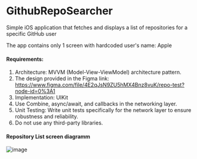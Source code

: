 # GithubRepoSearcher

Simple iOS application that fetches and displays a list of repositories for a specific GitHub user

The app contains only 1 screen with hardcoded user's name: Apple

#### Requirements:
1. Architecture: MVVM (Model-View-ViewModel) architecture pattern.
2. The design provided in the Figma link: https://www.figma.com/file/4E2qJsN9ZU5hMX4Bnz8vuK/repo-test?node-id=0%3A1
3. Implementation: UIKit
4. Use Combine, async/await, and callbacks in the networking layer.
5. Unit Testing: Write unit tests specifically for the network layer to ensure robustness and reliability.
6. Do not use any third-party libraries.

#### Repository List screen diagramm

![image](https://github.com/user-attachments/assets/cd8f126c-3602-4608-9bf8-2521e5d39865)

